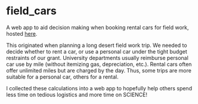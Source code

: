 # field_cars
A web app to aid decision making when booking rental cars for field work, hosted [here](https://arachnarchy.shinyapps.io/field_cars/).

This originated when planning a long desert field work trip. We needed to decide whether to rent a car, or use a personal car under the tight budget restraints of our grant. University departments usually reimburse personal car use by mile (without itemizing gas, depreciation, etc.). Rental cars often offer unlimited miles but are charged by the day. Thus, some trips are more suitable for a personal car, others for a rental. 

I collected these calculations into a web app to hopefully help others spend less time on tedious logistics and more time on SCIENCE!
